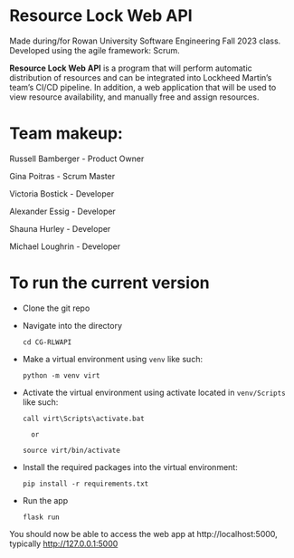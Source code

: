 # Resource Lock Web API
Made during/for Rowan University Software Engineering Fall 2023 class. Developed using the agile framework: Scrum.

**Resource Lock Web API** is a program that will perform automatic distribution of resources and can be integrated into Lockheed Martin’s team’s CI/CD pipeline. In addition, a web application that will be used to view resource availability, and manually free and assign resources.

# Team makeup:
Russell Bamberger - Product Owner 

Gina Poitras - Scrum Master


Victoria Bostick - Developer

Alexander Essig - Developer

Shauna Hurley - Developer

Michael Loughrin - Developer

# To run the current version
- Clone the git repo
- Navigate into the directory

	`cd CG-RLWAPI`
- Make a virtual environment using `venv` like such:

	`python -m venv virt`

- Activate the virtual environment using activate located in `venv/Scripts` like such:

	`call virt\Scripts\activate.bat`

		or

	`source virt/bin/activate`

- Install the required packages into the virtual environment:

	`pip install -r requirements.txt`

- Run the app

	`flask run`

You should now be able to access the web app at http://localhost:5000, typically http://127.0.0.1:5000
